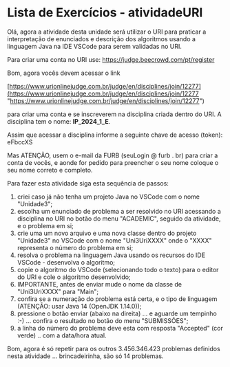 # Lista de Exercícios - atividadeURI  

Olá, agora a atividade desta unidade será utilizar o URI para praticar a interpretação de enunciados e descrição dos algoritmos usando a linguagem Java na IDE VSCode para serem validadas no URI.  

Para criar uma conta no URI use: <https://judge.beecrowd.com/pt/register>  

Bom, agora vocês devem acessar o link  

<!-- [ ] INICIO atualizar - Link da disciplina -->

[https://www.urionlinejudge.com.br/judge/en/disciplines/join/12277](<https://www.urionlinejudge.com.br/judge/en/disciplines/join/12277> "https://www.urionlinejudge.com.br/judge/en/disciplines/join/12277")  

<!-- [ ] INICIO atualizar - Nome da Disciplina -->
para criar uma conta e se inscreverem na disciplina criada dentro do URI. A disciplina tem o nome: **IP_2024_1_E**.  

<!-- [ ] INICIO atualizar - Token da Disciplina -->
Assim que acessar a disciplina informe a seguinte chave de acesso (token): eFbccXS  

Mas ATENÇÃO, usem o e-mail da FURB (seuLogin @ furb . br) para criar a conta de vocês, e aonde for pedido para preencher o seu nome coloque o seu nome correto e completo.  

Para fazer esta atividade siga esta sequência de passos:  

1) criei caso já não tenha um projeto Java no VSCode com o nome "Unidade3";  
2) escolha um enunciado de problema a ser resolvido no URI acessando a disciplina no URI no botão do menu "ACADEMIC", seguido da atividade, e o problema em si;  
3) crie uma um novo arquivo e uma nova classe dentro do projeto "Unidade3" no VSCode com o nome "Uni3UriXXXX" onde o "XXXX" representa o número do problema em si;  
4) resolva o problema na linguagem Java usando os recursos do IDE VSCode - desenvolva o algoritmo;  
5) copie o algoritmo do VSCode (selecionando todo o texto) para o editor do URI e cole o algoritmo desenvolvido;  
6) IMPORTANTE, antes de enviar mude o nome da classe de "Uni3UriXXXX" para "Main";  
7) confira se a numeração do problema está certa, e o tipo de linguagem (ATENÇÃO: usar Java 14 (OpenJDK 1.14.0));  
8) pressione o botão enviar (abaixo na direita) ... e aguarde um tempinho :-) ... confira o resultado no botão do menu "SUBMISSÕES";  
9) a linha do número do problema deve esta com resposta "Accepted" (cor verde) .. com a data/hora atual.  

Bom, agora é só repetir para os outros 3.456.346.423 problemas definidos nesta atividade ... brincadeirinha, são só 14 problemas.  
